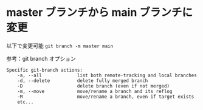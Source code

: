 # master ブランチから main ブランチに変更
以下で変更可能
`git branch -m master main`

参考：git branch オプション
```
Specific git-branch actions:
    -a, --all             list both remote-tracking and local branches
    -d, --delete          delete fully merged branch
    -D                    delete branch (even if not merged)
    -m, --move            move/rename a branch and its reflog
    -M                    move/rename a branch, even if target exists
    etc...
```

